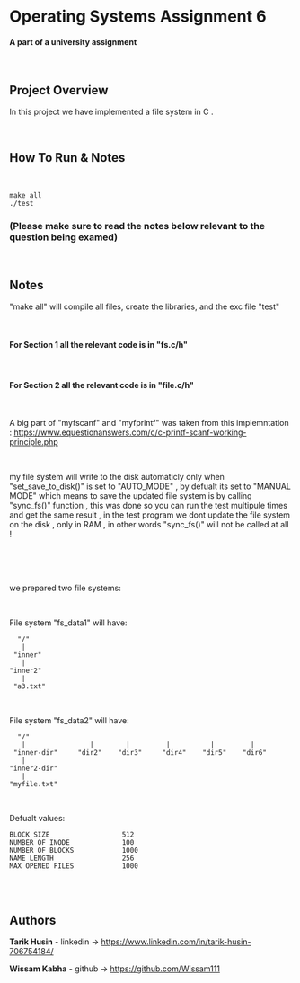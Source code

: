 



# Operating Systems Assignment 6

#### A part of a university assignment

</br>

## Project Overview

In this project we have implemented a file system in C .

</br>

## How To Run & Notes 

</br>

    make all
    ./test
        


### (Please make sure to read the notes below relevant to the question being examed)






</br>

## Notes

"make all" will compile all files, create the libraries, and the exc file "test"

</br>

#### For **Section 1** all the relevant code is in "fs.c/h"

</br>

#### For **Section 2** all the relevant code is in "file.c/h"

</br>

A big part of "myfscanf" and "myfprintf" was taken from this implemntation : https://www.equestionanswers.com/c/c-printf-scanf-working-principle.php

</br>

my file system will write to the disk automaticly only when "set_save_to_disk()" is set to "AUTO_MODE" , by defualt its set to "MANUAL MODE" which means to save the updated file system is by calling "sync_fs()" function , this was done so you can run the test multipule times and get the same result , in the test program we dont update the file system on the disk , only in RAM  , in other words "sync_fs()" will not be called at all !

</br>
</br>
</br>

we prepared two file systems: 

</br>


File system "fs_data1" will have: 

      "/"
       |
     "inner"
       |
    "inner2"
       |
     "a3.txt"

</br>


File system "fs_data2" will have: 

      "/"
       |                |        |         |          |         |      
     "inner-dir"     "dir2"    "dir3"     "dir4"    "dir5"    "dir6"        
       |
    "inner2-dir"
       |
    "myfile.txt"

</br>


Defualt values:

    BLOCK SIZE                  512
    NUMBER OF INODE             100
    NUMBER OF BLOCKS            1000
    NAME LENGTH                 256
    MAX OPENED FILES            1000


</br>
</br>

## Authors

  **Tarik Husin**  - linkedin -> https://www.linkedin.com/in/tarik-husin-706754184/

  **Wissam Kabha**  - github -> https://github.com/Wissam111
